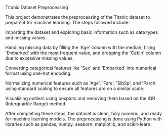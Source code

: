 Titanic Dataset Preprocessing

This project demonstrates the preprocessing of the Titanic dataset to prepare it for machine learning. The steps followed include:

Importing the dataset and exploring basic information such as data types and missing values.

Handling missing data by filling the 'Age' column with the median, filling 'Embarked' with the most frequent value, and dropping the 'Cabin' column due to excessive missing values.

Converting categorical features like 'Sex' and 'Embarked' into numerical format using one-hot encoding.

Normalizing numerical features such as 'Age', 'Fare', 'SibSp', and 'Parch' using standard scaling to ensure all features are on a similar scale.

Visualizing outliers using boxplots and removing them based on the IQR (Interquartile Range) method.

After completing these steps, the dataset is clean, fully numeric, and ready for machine learning models. The preprocessing is done using Python with libraries such as pandas, numpy, seaborn, matplotlib, and scikit-learn.

